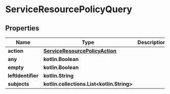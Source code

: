 
# ServiceResourcePolicyQuery

## Properties
| Name | Type | Description | Notes |
| ------------ | ------------- | ------------- | ------------- |
| **action** | [**ServiceResourcePolicyAction**](ServiceResourcePolicyAction.md) |  |  [optional] |
| **any** | **kotlin.Boolean** |  |  [optional] |
| **empty** | **kotlin.Boolean** |  |  [optional] |
| **leftIdentifier** | **kotlin.String** |  |  [optional] |
| **subjects** | **kotlin.collections.List&lt;kotlin.String&gt;** |  |  [optional] |
